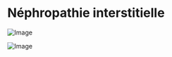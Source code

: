 # Néphropathie interstitielle

![Image](.//media/nephro/Scan_0009.jpg)

![Image](.//media/nephro/Scan_0009_verso.jpg)
